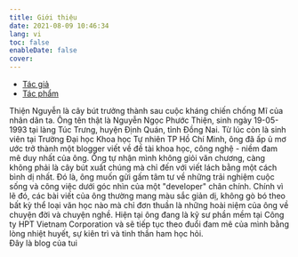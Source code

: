 ```yaml
---
title: Giới thiệu
date: 2021-08-09 10:46:34
lang: vi
toc: false
enableDate: false
cover:
---
```

<div class="tabs is-boxed my-3">
  <ul class="mx-0 my-0">
    <li class="is-active">
      <a href="#about-me">
        <span class="icon is-small"><i class="fas fa-file-code" aria-hidden="true"></i></span>
        <span>Tác giả</span>
      </a>
    </li>
    <li>
      <a href="#about-site">
        <span class="icon is-small"><i class="fas fa-cubes" aria-hidden="true"></i></span>
        <span>Tác phẩm</span>
      </a>
    </li>
  </ul>
</div>

<div id="about-me" class="tab-content">
  Thiện Nguyễn là cây bút trưởng thành sau cuộc kháng chiến chống Mĩ của nhân dân ta. Ông tên thật là Nguyễn Ngọc Phước Thiện, sinh ngày 19-05-1993 tại làng Túc Trưng, huyện Định Quán, tỉnh Đồng Nai. Từ lúc còn là sinh viên tại Trường Đại học Khoa học Tự nhiên TP Hồ Chí Minh, ông đã ấp ủ mơ ước trở thành một blogger viết về đề tài khoa học, công nghệ - niềm đam mê duy nhất của ông. Ông tự nhận mình không giỏi văn chương, càng không phải là cây bút xuất chúng mà chỉ đến với viết lách bằng một cách bình dị nhất. Đó là, ông muốn gửi gấm tâm tư về những trải nghiệm cuộc sống và công việc dưới góc nhìn của một "developer" chân chính. Chính vì lẽ đó, các bài viết của ông thường mang màu sắc giản dị, không gò bó theo bất kỳ thể loại văn học nào mà chỉ đơn thuần là những hoài niệm của ông về chuyện đời và chuyện nghề. Hiện tại ông đang là kỹ sư phần mềm tại Công ty HPT Vietnam Corporation và sẽ tiếp tục theo đuổi đam mê của mình bằng lòng nhiệt huyết, sự kiên trì và tinh thần ham học hỏi.
</div>

<div id="about-site" class="tab-content is-hidden">
    Đây là blog của tui
</div>



